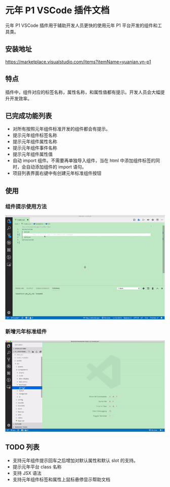 # 元年 P1 VSCode 插件文档

元年 P1 VSCode 插件用于辅助开发人员更快的使用元年 P1 平台开发的组件和工具类。

## 安装地址

https://marketplace.visualstudio.com/items?itemName=yuanian.yn-p1

## 特点

插件中，组件对应的标签名称，属性名称，和属性值都有提示。开发人员会大幅提升开发效率。

## 已完成功能列表

- 对所有按照元年组件标准开发的组件都会有提示。
- 提示元年组件标签名称
- 提示元年组件属性名称
- 提示元年组件事件名称
- 提示元年组件属性值
- 自动 import 组件。不需要再单独导入组件，当在 html 中添加组件标签的同时，会自动添加组件的 import 语句。
- 项目列表界面右键中有创建元年标准组件按钮

## 使用

### 组件提示使用方法

![Usage Sample](/images/usage_sample.gif)

### 新增元年标准组件

![Create Component Sample](/images/create_component_sample.gif)

## TODO 列表

- 支持元年组件提示回车之后增加对默认属性和默认 slot 的支持。
- 提示元年平台 class 名称
- 支持 JSX 语法
- 支持元年组件标签和属性上鼠标悬停显示帮助文档
